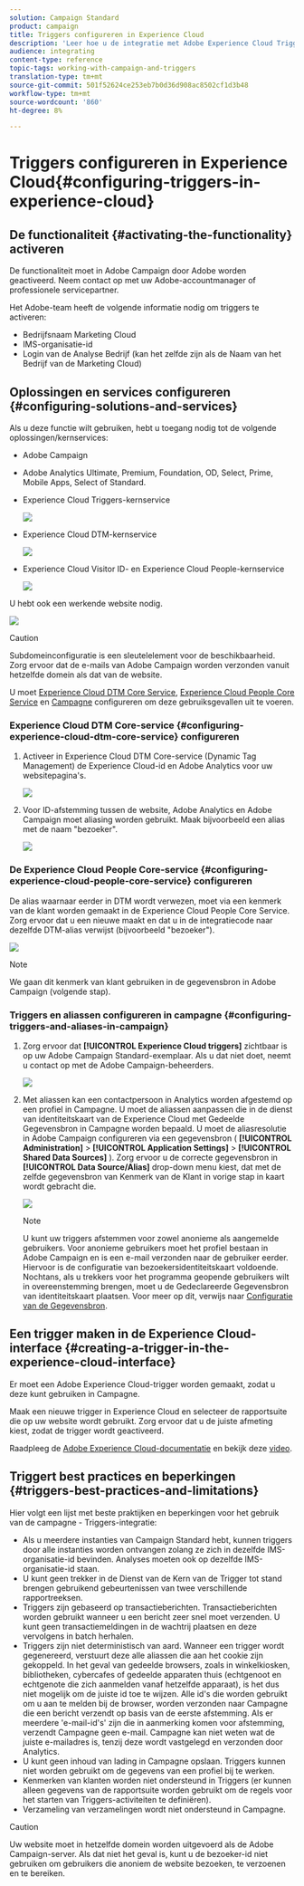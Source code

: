```yaml
---
solution: Campaign Standard
product: campaign
title: Triggers configureren in Experience Cloud
description: 'Leer hoe u de integratie met Adobe Experience Cloud Triggers configureert om persoonlijke leveringen naar uw klanten te sturen op basis van hun eerdere gedrag. '
audience: integrating
content-type: reference
topic-tags: working-with-campaign-and-triggers
translation-type: tm+mt
source-git-commit: 501f52624ce253eb7b0d36d908ac8502cf1d3b48
workflow-type: tm+mt
source-wordcount: '860'
ht-degree: 8%

---
```



# Triggers configureren in Experience Cloud{#configuring-triggers-in-experience-cloud}

## De functionaliteit {#activating-the-functionality} activeren

De functionaliteit moet in Adobe Campaign door Adobe worden geactiveerd. Neem contact op met uw Adobe-accountmanager of professionele servicepartner.

Het Adobe-team heeft de volgende informatie nodig om triggers te activeren:

* Bedrijfsnaam Marketing Cloud
* IMS-organisatie-id
* Login van de Analyse Bedrijf (kan het zelfde zijn als de Naam van het Bedrijf van de Marketing Cloud)

## Oplossingen en services configureren {#configuring-solutions-and-services}

Als u deze functie wilt gebruiken, hebt u toegang nodig tot de volgende oplossingen/kernservices:

* Adobe Campaign
* Adobe Analytics Ultimate, Premium, Foundation, OD, Select, Prime, Mobile Apps, Select of Standard.
* Experience Cloud Triggers-kernservice

   ![](assets/trigger_uc_prereq_1.png)

* Experience Cloud DTM-kernservice

   ![](assets/trigger_uc_prereq_2.png)

* Experience Cloud Visitor ID- en Experience Cloud People-kernservice

   ![](assets/trigger_uc_prereq_3.png)

U hebt ook een werkende website nodig.

![](assets/trigger_uc_prereq_4.png)

>[!CAUTION]
>
>Subdomeinconfiguratie is een sleutelelement voor de beschikbaarheid. Zorg ervoor dat de e-mails van Adobe Campaign worden verzonden vanuit hetzelfde domein als dat van de website.

U moet [Experience Cloud DTM Core Service](#configuring-experience-cloud-dtm-core-service), [Experience Cloud People Core Service](#configuring-experience-cloud-people-core-service) en [Campagne](#configuring-triggers-and-aliases-in-campaign) configureren om deze gebruiksgevallen uit te voeren.

### Experience Cloud DTM Core-service {#configuring-experience-cloud-dtm-core-service} configureren

1. Activeer in Experience Cloud DTM Core-service (Dynamic Tag Management) de Experience Cloud-id en Adobe Analytics voor uw websitepagina&#39;s.

   ![](assets/trigger_uc_conf_1.png)

1. Voor ID-afstemming tussen de website, Adobe Analytics en Adobe Campaign moet aliasing worden gebruikt. Maak bijvoorbeeld een alias met de naam &quot;bezoeker&quot;.

   ![](assets/trigger_uc_conf_2.png)

### De Experience Cloud People Core-service {#configuring-experience-cloud-people-core-service} configureren

De alias waarnaar eerder in DTM wordt verwezen, moet via een kenmerk van de klant worden gemaakt in de Experience Cloud People Core Service. Zorg ervoor dat u een nieuwe maakt en dat u in de integratiecode naar dezelfde DTM-alias verwijst (bijvoorbeeld &quot;bezoeker&quot;).

![](assets/trigger_uc_conf_3.png)

>[!NOTE]
>
>We gaan dit kenmerk van klant gebruiken in de gegevensbron in Adobe Campaign (volgende stap).

### Triggers en aliassen configureren in campagne {#configuring-triggers-and-aliases-in-campaign}

1. Zorg ervoor dat **[!UICONTROL Experience Cloud triggers]** zichtbaar is op uw Adobe Campaign Standard-exemplaar. Als u dat niet doet, neemt u contact op met de Adobe Campaign-beheerders.

   ![](assets/remarketing_1.png)

1. Met aliassen kan een contactpersoon in Analytics worden afgestemd op een profiel in Campagne. U moet de aliassen aanpassen die in de dienst van identiteitskaart van de Experience Cloud met Gedeelde Gegevensbron in Campagne worden bepaald. U moet de aliasresolutie in Adobe Campaign configureren via een gegevensbron ( **[!UICONTROL Administration]** > **[!UICONTROL Application Settings]** > **[!UICONTROL Shared Data Sources]** ). Zorg ervoor u de correcte gegevensbron in **[!UICONTROL Data Source/Alias]** drop-down menu kiest, dat met de zelfde gegevensbron van Kenmerk van de Klant in vorige stap in kaart wordt gebracht die.

   ![](assets/trigger_uc_conf_5.png)

   >[!NOTE]
   >
   >U kunt uw triggers afstemmen voor zowel anonieme als aangemelde gebruikers. Voor anonieme gebruikers moet het profiel bestaan in Adobe Campaign en is een e-mail verzonden naar de gebruiker eerder. Hiervoor is de configuratie van bezoekersidentiteitskaart voldoende. Nochtans, als u trekkers voor het programma geopende gebruikers wilt in overeenstemming brengen, moet u de Gedeclareerde Gegevensbron van identiteitskaart plaatsen. Voor meer op dit, verwijs naar [Configuratie van de Gegevensbron](../../integrating/using/provisioning-and-configuring-integration-with-audience-manager-or-people-core-service.md#step-2--configure-the-data-sources).

## Een trigger maken in de Experience Cloud-interface {#creating-a-trigger-in-the-experience-cloud-interface}

Er moet een Adobe Experience Cloud-trigger worden gemaakt, zodat u deze kunt gebruiken in Campagne.

Maak een nieuwe trigger in Experience Cloud en selecteer de rapportsuite die op uw website wordt gebruikt. Zorg ervoor dat u de juiste afmeting kiest, zodat de trigger wordt geactiveerd.

Raadpleeg de [Adobe Experience Cloud-documentatie](https://docs.adobe.com/content/help/nl-NL/core-services/interface/activation/triggers.html) en bekijk deze [video](https://helpx.adobe.com/marketing-cloud/how-to/email-marketing.html#step-two).

## Triggert best practices en beperkingen {#triggers-best-practices-and-limitations}

Hier volgt een lijst met beste praktijken en beperkingen voor het gebruik van de campagne - Triggers-integratie:

* Als u meerdere instanties van Campaign Standard hebt, kunnen triggers door alle instanties worden ontvangen zolang ze zich in dezelfde IMS-organisatie-id bevinden. Analyses moeten ook op dezelfde IMS-organisatie-id staan.
* U kunt geen trekker in de Dienst van de Kern van de Trigger tot stand brengen gebruikend gebeurtenissen van twee verschillende rapportreeksen.
* Triggers zijn gebaseerd op transactieberichten. Transactieberichten worden gebruikt wanneer u een bericht zeer snel moet verzenden. U kunt geen transactiemeldingen in de wachtrij plaatsen en deze vervolgens in batch herhalen.
* Triggers zijn niet deterministisch van aard. Wanneer een trigger wordt gegenereerd, verstuurt deze alle aliassen die aan het cookie zijn gekoppeld. In het geval van gedeelde browsers, zoals in winkelkiosken, bibliotheken, cybercafes of gedeelde apparaten thuis (echtgenoot en echtgenote die zich aanmelden vanaf hetzelfde apparaat), is het dus niet mogelijk om de juiste id toe te wijzen. Alle id&#39;s die worden gebruikt om u aan te melden bij de browser, worden verzonden naar Campagne die een bericht verzendt op basis van de eerste afstemming. Als er meerdere &#39;e-mail-id&#39;s&#39; zijn die in aanmerking komen voor afstemming, verzendt Campagne geen e-mail. Campagne kan niet weten wat de juiste e-mailadres is, tenzij deze wordt vastgelegd en verzonden door Analytics.
* U kunt geen inhoud van lading in Campagne opslaan. Triggers kunnen niet worden gebruikt om de gegevens van een profiel bij te werken.
* Kenmerken van klanten worden niet ondersteund in Triggers (er kunnen alleen gegevens van de rapportsuite worden gebruikt om de regels voor het starten van Triggers-activiteiten te definiëren).
* Verzameling van verzamelingen wordt niet ondersteund in Campagne.

>[!CAUTION]
>
>Uw website moet in hetzelfde domein worden uitgevoerd als de Adobe Campaign-server. Als dat niet het geval is, kunt u de bezoeker-id niet gebruiken om gebruikers die anoniem de website bezoeken, te verzoenen en te bereiken.

